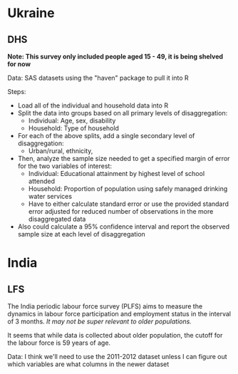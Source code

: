 # Ukraine
## DHS
**Note: This survey only included people aged 15 - 49, it is being shelved for now**

Data: SAS datasets using the "haven" package to pull it into R

Steps:
- Load all of the individual and household data into R
- Split the data into groups based on all primary levels of disaggregation:
    - Individual: Age, sex, disability
    - Household: Type of household
- For each of the above splits, add a single secondary level of disaggregation:
    - Urban/rural, ethnicity, 
- Then, analyze the sample size needed to get a specified margin of error for the two variables of interest:
    - Individual: Educational attainment by highest level of school attended
    - Household: Proportion of population using safely managed drinking water services
    - Have to either calculate standard error or use the provided standard error adjusted for reduced number of observations in the more disaggregated data
- Also could calculate a 95% confidence interval and report the observed sample size at each level of disaggregation

# India
## LFS

The India periodic labour force survey (PLFS) aims to measure the dynamics in labour force participation and employment status in the interval of 3 months. *It may not be super relevant to older populations.*

It seems that while data is collected about older population, the cutoff for the labour force is 59 years of age.

Data: I think we'll need to use the 2011-2012 dataset unless I can figure out which variables are what columns in the newer dataset